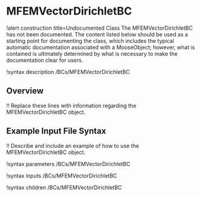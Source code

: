 # MFEMVectorDirichletBC

!alert construction title=Undocumented Class
The MFEMVectorDirichletBC has not been documented. The content listed below should be used as a starting point for
documenting the class, which includes the typical automatic documentation associated with a
MooseObject; however, what is contained is ultimately determined by what is necessary to make the
documentation clear for users.

!syntax description /BCs/MFEMVectorDirichletBC

## Overview

!! Replace these lines with information regarding the MFEMVectorDirichletBC object.

## Example Input File Syntax

!! Describe and include an example of how to use the MFEMVectorDirichletBC object.

!syntax parameters /BCs/MFEMVectorDirichletBC

!syntax inputs /BCs/MFEMVectorDirichletBC

!syntax children /BCs/MFEMVectorDirichletBC
